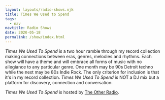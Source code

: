 ```yaml
---
layout: layouts/radio-shows.njk
title: Times We Used to Spend
tags:
  - nav
navtitle: Radio Shows
date: 2020-05-18
permalink: /show/index.html
---
```


*Times We Used To Spend* is a two hour ramble through my record collection making connections between eras, genres, melodies and rhythms. Each show will have a theme and will embrace all forms of music with no allegiance to any particular genre. One month may be 90s Detroit techno while the next may be 80s Indie Rock. The only criterion for inclusion is that it's in my record collection. *Times We Used To Spend* is NOT a DJ mix but a platform for discovery, connection and conversation.

*Times We Used To Spend* is hosted by [The Other Radio](https://www.mixcloud.com/TheOtherRadio/).